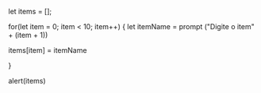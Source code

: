 
let items = [];

for(let item = 0; item < 10; item++) {
  let itemName = prompt ("Digite o item" + (item + 1))

  items[item] = itemName

}

alert(items)

